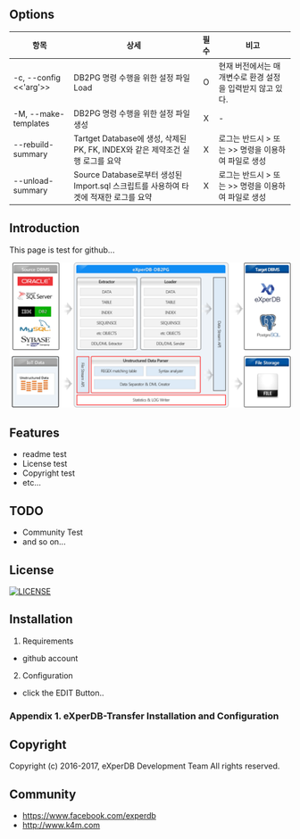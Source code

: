 ## Options
|항목|상세|필수|비고|
|----------|--------|:----:|----|
|-c, --config <<'arg'>>|DB2PG 명령 수행을 위한 설정 파일 Load|O|현재 버전에서는 매개변수로 환경 설정을 입력받지 않고 있다.|
|-M, --make-templates|DB2PG 명령 수행을 위한 설정 파일 생성|X|-|
|--rebuild-summary <arg>|Tartget Database에 생성, 삭제된 PK, FK, INDEX와 같은 제약조건 실행 로그를 요약|X|로그는 반드시 > 또는 >> 명령을 이용하여 파일로 생성|
|--unload-summary <arg>|Source Database로부터 생성된 Import.sql 스크립트를 사용하여 타겟에 적재한 로그를 요약|X|로그는 반드시 > 또는 >> 명령을 이용하여 파일로 생성|
  


## Introduction
This page is test for github... 

![](./Images/DB2PG_Architecture.png "eXperDB-Management Dashboard")

## Features
* readme test
* License test
* Copyright test
* etc...


## TODO
* Community Test
* and so on...





## License
[![LICENSE](https://img.shields.io/bugzilla/996038.svg)](https://github.com/experdb/eXperDB-Management/blob/master/LICENSE)


## Installation
1. Requirements
- github account

2. Configuration
- click the EDIT Button..

### Appendix 1. eXperDB-Transfer Installation and Configuration


## Copyright
Copyright (c) 2016-2017, eXperDB Development Team
All rights reserved.


## Community
* https://www.facebook.com/experdb
* http://www.k4m.com







